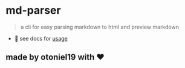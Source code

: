 # md-parser

> a cli for easy parsing markdown to html and preview markdown

- :book: see docs for [usage](./docs/start.md)

## made by otoniel19 with **:hearts:**
